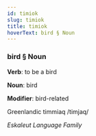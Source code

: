 ```yaml
---
id: timiok
slug: timiok
title: timiok
hoverText: bird § Noun
---
```


### bird § Noun

**Verb**: to be a bird

**Noun**: bird

**Modifier**: bird-related

Greenlandic timmiaq /timjaq/

*Eskaleut Language Family*